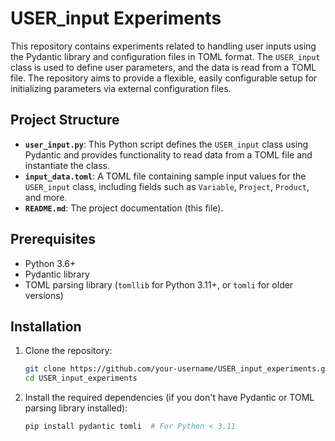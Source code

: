 # USER_input Experiments

This repository contains experiments related to handling user inputs using the Pydantic library and configuration files in TOML format. The `USER_input` class is used to define user parameters, and the data is read from a TOML file. The repository aims to provide a flexible, easily configurable setup for initializing parameters via external configuration files.

## Project Structure

- **`user_input.py`**: This Python script defines the `USER_input` class using Pydantic and provides functionality to read data from a TOML file and instantiate the class.
- **`input_data.toml`**: A TOML file containing sample input values for the `USER_input` class, including fields such as `Variable`, `Project`, `Product`, and more.
- **`README.md`**: The project documentation (this file).

## Prerequisites

- Python 3.6+
- Pydantic library
- TOML parsing library (`tomllib` for Python 3.11+, or `tomli` for older versions)

## Installation

1. Clone the repository:

   ```bash
   git clone https://github.com/your-username/USER_input_experiments.git
   cd USER_input_experiments
   ```

2. Install the required dependencies (if you don't have Pydantic or TOML parsing library installed):

    ```bash 
    pip install pydantic tomli  # For Python < 3.11
    ```

